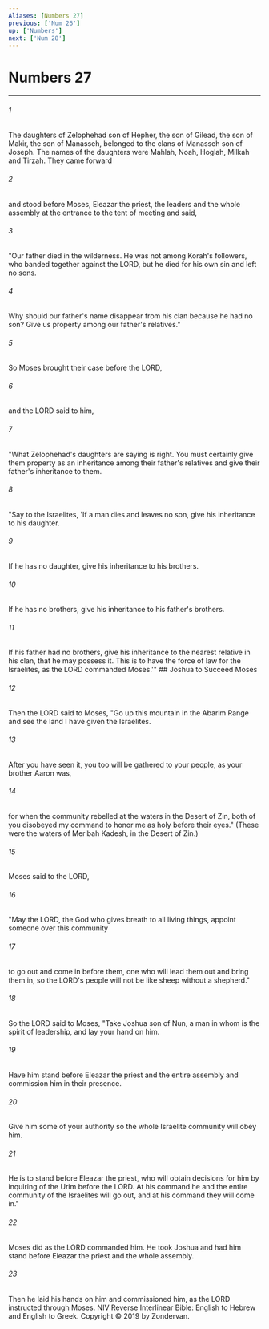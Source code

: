 ```yaml
---
Aliases: [Numbers 27]
previous: ['Num 26']
up: ['Numbers']
next: ['Num 28']
---
```

# Numbers 27

***


###### 1 
The daughters of Zelophehad son of Hepher, the son of Gilead, the son of Makir, the son of Manasseh, belonged to the clans of Manasseh son of Joseph. The names of the daughters were Mahlah, Noah, Hoglah, Milkah and Tirzah. They came forward 

###### 2 
and stood before Moses, Eleazar the priest, the leaders and the whole assembly at the entrance to the tent of meeting and said, 

###### 3 
"Our father died in the wilderness. He was not among Korah's followers, who banded together against the LORD, but he died for his own sin and left no sons. 

###### 4 
Why should our father's name disappear from his clan because he had no son? Give us property among our father's relatives." 

###### 5 
So Moses brought their case before the LORD, 

###### 6 
and the LORD said to him, 

###### 7 
"What Zelophehad's daughters are saying is right. You must certainly give them property as an inheritance among their father's relatives and give their father's inheritance to them. 

###### 8 
"Say to the Israelites, 'If a man dies and leaves no son, give his inheritance to his daughter. 

###### 9 
If he has no daughter, give his inheritance to his brothers. 

###### 10 
If he has no brothers, give his inheritance to his father's brothers. 

###### 11 
If his father had no brothers, give his inheritance to the nearest relative in his clan, that he may possess it. This is to have the force of law for the Israelites, as the LORD commanded Moses.'" ## Joshua to Succeed Moses 

###### 12 
Then the LORD said to Moses, "Go up this mountain in the Abarim Range and see the land I have given the Israelites. 

###### 13 
After you have seen it, you too will be gathered to your people, as your brother Aaron was, 

###### 14 
for when the community rebelled at the waters in the Desert of Zin, both of you disobeyed my command to honor me as holy before their eyes." (These were the waters of Meribah Kadesh, in the Desert of Zin.) 

###### 15 
Moses said to the LORD, 

###### 16 
"May the LORD, the God who gives breath to all living things, appoint someone over this community 

###### 17 
to go out and come in before them, one who will lead them out and bring them in, so the LORD's people will not be like sheep without a shepherd." 

###### 18 
So the LORD said to Moses, "Take Joshua son of Nun, a man in whom is the spirit of leadership, and lay your hand on him. 

###### 19 
Have him stand before Eleazar the priest and the entire assembly and commission him in their presence. 

###### 20 
Give him some of your authority so the whole Israelite community will obey him. 

###### 21 
He is to stand before Eleazar the priest, who will obtain decisions for him by inquiring of the Urim before the LORD. At his command he and the entire community of the Israelites will go out, and at his command they will come in." 

###### 22 
Moses did as the LORD commanded him. He took Joshua and had him stand before Eleazar the priest and the whole assembly. 

###### 23 
Then he laid his hands on him and commissioned him, as the LORD instructed through Moses. NIV Reverse Interlinear Bible: English to Hebrew and English to Greek. Copyright © 2019 by Zondervan.

